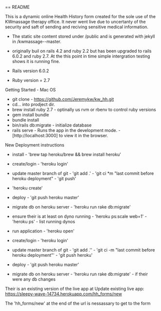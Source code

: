 == README

This is a dynamic online Health History form created for the sole use of the 
KWmassage therapy office. It never went live due to uncertanty of the security 
and saft of sending and reciving sensitive medical information. 

* The static site content stored under /public and is generated with jekyll 
in /kwmassage--master. 

* originally buil on rails 4.2 and ruby 2.2 but has been upgraded to rails 6.0.2 
and ruby 2.7. At the this point in time simple intergration testing shows it is
 running fine.

* Rails version 6.0.2
* Ruby version = 2.7

Getting Started - Mac OS

* git clone - https://github.com/Jeremykw/kw_hh.git
* cd... into prodject dir.
* brew install ruby 2.7 - optinally us rvm or rbenv to control ruby versions
* gem install bundle
* bundle install
* bin/rails db:migrate - initialize database
* rails serve - Runs the app in the development mode. - [http://localhost:3000] to view it in the browser. 


New Deployment instructions

* install - 'brew tap heroku/brew && brew install heroku'
* create/login - 'heroku login'
* update master branch of git - 'git add .' - 'git ci *m "last commit before heroku deployment" - 'git push'
* 'heroku create'
* deploy - 'git push heroku master'
* migrate db on heroku server - 'heroku run rake db:migrate'
* ensure their is at least on dyno running - 'heroku ps:scale web=1' - 'heroku ps' -
 list running dynos
* run application - 'heroku open'


* create/login - 'heroku login'
* update master branch of git - 'git add .'' - 'git ci -m "last commit before heroku 
deployment"' - 'git push heroku'
* deploy - 'git push heroku master'
* migrate db on heroku server - 'heroku run rake db:migrate' - if their were any db 
changes

Their is an existing version of the live app at Update existing live app: 
https://sleepy-wave-14734.herokuapp.com/hh_forms/new

The 'hh_forms/new' at the end of the url is nessassary to get to the form
